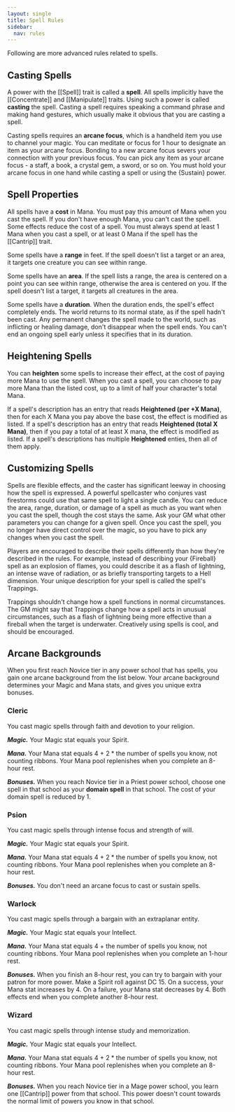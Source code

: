 ```yaml
---
layout: single
title: Spell Rules
sidebar:
  nav: rules
---
```


Following are more advanced rules related to spells.

## Casting Spells

A power with the [[Spell]] trait is called a **spell**. All spells implicitly have the [[Concentrate]] and [[Manipulate]] traits. Using such a power is called **casting** the spell. Casting a spell requires speaking a command phrase and making hand gestures, which usually make it obvious that you are casting a spell.

Casting spells requires an **arcane focus**, which is a handheld item you use to channel your magic. You can meditate or focus for 1 hour to designate an item as your arcane focus. Bonding to a new arcane focus severs your connection with your previous focus. You can pick any item as your arcane focus - a staff, a book, a crystal gem, a sword, or so on. You must hold your arcane focus in one hand while casting a spell or using the {Sustain} power.

## Spell Properties

All spells have a **cost** in Mana. You must pay this amount of Mana when you cast the spell. If you don't have enough Mana, you can't cast the spell. Some effects reduce the cost of a spell. You must always spend at least 1 Mana when you cast a spell, or at least 0 Mana if the spell has the [[Cantrip]] trait.

Some spells have a **range** in feet. If the spell doesn't list a target or an area, it targets one creature you can see within range.

Some spells have an **area**. If the spell lists a range, the area is centered on a point you can see within range, otherwise the area is centered on you. If the spell doesn't list a target, it targets all creatures in the area.

Some spells have a **duration**. When the duration ends, the spell's effect completely ends. The world returns to its normal state, as if the spell hadn't been cast. Any permanent changes the spell made to the world, such as inflicting or healing damage, don't disappear when the spell ends. You can't end an ongoing spell early unless it specifies that in its duration.

## Heightening Spells

You can **heighten** some spells to increase their effect, at the cost of paying more Mana to use the spell. When you cast a spell, you can choose to pay more Mana than the listed cost, up to a limit of half your character's total Mana.

If a spell's description has an entry that reads **Heightened (per +X Mana)**, then for each X Mana you pay above the base cost, the effect is modified as listed. If a spell's description has an entry that reads **Heightened (total X Mana)**, then if you pay a total of at least X mana, the effect is modified as listed. If a spell's descriptions has multiple **Heightened** enties, then all of them apply.

## Customizing Spells

Spells are flexible effects, and the caster has significant leeway in choosing how the spell is expressed. A powerful spellcaster who conjures vast firestorms could use that same spell to light a single candle. You can reduce the area, range, duration, or damage of a spell as much as you want when you cast the spell, though the cost stays the same. Ask your GM what other parameters you can change for a given spell. Once you cast the spell, you no longer have direct control over the magic, so you have to pick any changes when you cast the spell.

Players are encouraged to describe their spells differently than how they're described in the rules. For example, instead of describing your {Fireball} spell as an explosion of flames, you could describe it as a flash of lightning, an intense wave of radiation, or as briefly transporting targets to a Hell dimension. Your unique description for your spell is called the spell's Trappings.

Trappings shouldn't change how a spell functions in normal circumstances. The GM might say that Trappings change how a spell acts in unusual circumstances, such as a flash of lightning being more effective than a fireball when the target is underwater. Creatively using spells is cool, and should be encouraged.

## Arcane Backgrounds

When you first reach Novice tier in any power school that has spells, you gain one arcane background from the list below. Your arcane background determines your Magic and Mana stats, and gives you unique extra bonuses.

### Cleric

You cast magic spells through faith and devotion to your religion.

***Magic.*** Your Magic stat equals your Spirit.

***Mana.*** Your Mana stat equals 4 + 2 * the number of spells you know, not counting ribbons. Your Mana pool replenishes when you complete an 8-hour rest.

***Bonuses.*** When you reach Novice tier in a Priest power school, choose one spell in that school as your **domain spell** in that school. The cost of your domain spell is reduced by 1.

### Psion

You cast magic spells through intense focus and strength of will.

***Magic.*** Your Magic stat equals your Spirit.

***Mana.*** Your Mana stat equals 4 + 2 * the number of spells you know, not counting ribbons. Your Mana pool replenishes when you complete an 8-hour rest.

***Bonuses.*** You don't need an arcane focus to cast or sustain spells.

### Warlock

You cast magic spells through a bargain with an extraplanar entity.

***Magic.*** Your Magic stat equals your Intellect.

***Mana.*** Your Mana stat equals 4 + the number of spells you know, not counting ribbons. Your Mana pool replenishes when you complete an 1-hour rest.

***Bonuses.*** When you finish an 8-hour rest, you can try to bargain with your patron for more power. Make a Spirit roll against DC 15. On a success, your Mana stat increases by 4. On a failure, your Mana stat decreases by 4. Both effects end when you complete another 8-hour rest.

### Wizard

You cast magic spells through intense study and memorization.

***Magic.*** Your Magic stat equals your Intellect.

***Mana.*** Your Mana stat equals 4 + 2 * the number of spells you know, not counting ribbons. Your Mana pool replenishes when you complete an 8-hour rest.

***Bonuses.*** When you reach Novice tier in a Mage power school, you learn one [[Cantrip]] power from that school. This power doesn't count towards the normal limit of powers you know in that school.

